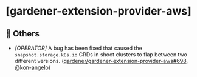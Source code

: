# [gardener-extension-provider-aws]
## 🏃 Others
* *[OPERATOR]* A bug has been fixed that caused the `snapshot.storage.k8s.io` CRDs in shoot clusters to flap between two different versions. ([gardener/gardener-extension-provider-aws#698](https://github.com/gardener/gardener-extension-provider-aws/pull/698), [@kon-angelo](https://github.com/kon-angelo))